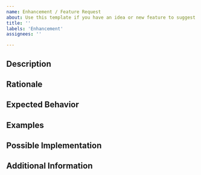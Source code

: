 ```yaml
---
name: Enhancement / Feature Request
about: Use this template if you have an idea or new feature to suggest.
title: ''
labels: 'Enhancement'
assignees: ''

---
```


<!-- ⚠️⚠️ If you do not use this template, we will simply close your question issue. There are no exceptions for this ! Please remember that we are not paid to solve or even answer your feature requests, so we do all this work in OUR free time. ⚠️⚠️ -->

<!-- Provide a general summary of the feature in the Title above -->
<!-- Use Markdown to highlight and format your code! -->
<!-- https://guides.github.com/pdfs/markdown-cheatsheet-online.pdf -->
<!-- https://developers.google.com/blockly/guides/modify/contribute/write_a_good_issue -->

## Description
<!-- Provide a detailed description of the enhancement or feature request -->

## Rationale
<!-- Explain why this feature should be added and how it would improve the project -->

## Expected Behavior
<!-- Describe what you expect to happen with this enhancement -->

## Examples
<!-- Provide examples or scenarios where this feature would be useful -->

## Possible Implementation
<!-- Suggest ideas for how this feature could be implemented -->

## Additional Information
<!-- Any other information, configuration, or data that might be necessary to implement the feature -->